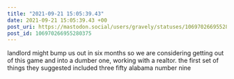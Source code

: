 ```yaml
---
title: "2021-09-21 15:05:39.43"
date: 2021-09-21 15:05:39.43 +00
post_uri: https://mastodon.social/users/gravely/statuses/106970266955280375
post_id: 106970266955280375
---
```

landlord might bump us out in six months so we are considering getting out of this game and into a dumber one, working with a realtor. the first set of things they suggested included three fifty alabama number nine


